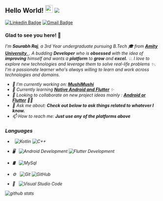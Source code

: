 
<!--
**saurabhraj042/saurabhraj042** is a ✨ _special_ ✨ repository because its `README.md` (this file) appears on your GitHub profile. 
-->

## Hello World! <img src="https://raw.githubusercontent.com/iampavangandhi/iampavangandhi/master/gifs/Hi.gif" width="25px"> <img src="https://komarev.com/ghpvc/?username=saurabhraj042"></h2>


[![Linkedin Badge](https://img.shields.io/badge/-Saurabh_Raj-blue?style=flat-square&logo=Linkedin&logoColor=white&link=https://www.linkedin.com/in/saurabh-r-07709b100/)](https://www.linkedin.com/in/saurabh-r-07709b100/) [![Gmail Badge](https://img.shields.io/badge/-saurabhraj042@gmail.com-c14438?style=flat-square&logo=Gmail&logoColor=white&link=mailto:saurabhraj042@gmail.com)](mailto:saurabhraj042@gmail.com)


### Glad to see you here! 🤩
<p>
  <i>I'm <b>Saurabh Raj</b>, a 3rd Year undergraduate pursuing B.Tech 🎓 from <a href="https://www.amity.edu/ranchi/" target="_blank"> <b>Amity University</b>,     </a>. A budding <b>Developer</b> who is <b>obsessed</b> with the idea of <b>improving</b> himself and wants a <b>platform</b> to <b>grow</b> and <b>excel.</b> 💡.<?i>
  I love to explore new technologies and leverage them to solve real-life problems ✨. I'm a passionate learner who's always willing to learn and work across      technologies and domains.
</p>

- 🔭 I’m currently working on: [**MushiMushi**](https://github.com/saurabhraj042/MushiMushi)
- 🌱 Currently learning [**Native Android and Flutter**](https://flutter.dev/) ✨
- 👯 Looking to collaborate on new project ideas mainly : [**Android or Flutter**](https://flutter.dev/) 👨‍💻
- 💬 Ask me about: **Check out below to ask things related to whatever I know.**
- 📫 How to reach me: **Just use any of the platforms above**


<h3> Languages </h3>

- &nbsp;
  ![Kotlin](https://img.shields.io/badge/-Kotlin-3282b8?style=for-the-badge&logo=kotlin&labelColor=bbe1fa)
  ![C++](https://img.shields.io/badge/-C++-3282b8?style=for-the-badge&logo=c&labelColor=bbe1fa)
  
- 🖥 &nbsp;
  ![Android Development](https://img.shields.io/badge/-Android-3282b8?style=for-the-badge&logo=android&labelColor=1b262c)
  ![Flutter Development](https://img.shields.io/badge/-Flutter-3282b8?style=for-the-badge&logo=flutter&labelColor=1b262c)
 
- 🛢 &nbsp;
  ![MySql](https://img.shields.io/badge/-MySql-3282b8?style=for-the-badge&logo=sqllite&labelColor=1b262c)
- ⚙️ &nbsp;
  ![Git](https://img.shields.io/badge/-Git-3282b8?style=for-the-badge&logo=git&labelColor=1b262c)
  ![GitHub](https://img.shields.io/badge/-GitHub-3282b8?style=for-the-badge&logo=github&labelColor=1b262c)
- 🔧 &nbsp;
  ![Visual Studio Code](https://img.shields.io/badge/-Visual%20Studio%20Code-3282b8?style=for-the-badge&logo=visual-studio-code?labelColor=1b262c)
 




![github stats](https://github-readme-stats.vercel.app/api?username=saurabhraj042&show_icons=true)
